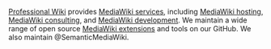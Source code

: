 [Professional Wiki] provides [MediaWiki services], including [MediaWiki hosting], [MediaWiki consulting], and [MediaWiki development].
We maintain a wide range of open source [MediaWiki extensions] and tools on our GitHub. We also maintain @SemanticMediaWiki.

[Professional Wiki]: https://professional.wiki/
[MediaWiki services]: https://professional.wiki/en/services
[MediaWiki hosting]: https://www.pro.wiki/
[MediaWiki consulting]: https://professional.wiki/en/mediawiki-consulting-services
[MediaWiki development]: https://professional.wiki/en/mediawiki-development
[MediaWiki extensions]: https://www.pro.wiki/articles/best-mediawiki-extensions/
